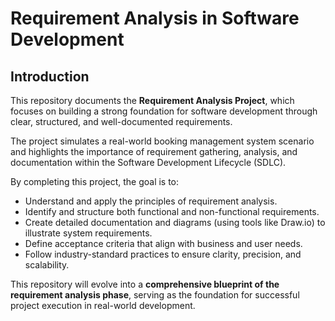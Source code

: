 # Requirement Analysis in Software Development

## Introduction
This repository documents the **Requirement Analysis Project**, which focuses on building a strong foundation for software development through clear, structured, and well-documented requirements.  

The project simulates a real-world booking management system scenario and highlights the importance of requirement gathering, analysis, and documentation within the Software Development Lifecycle (SDLC).  

By completing this project, the goal is to:  
- Understand and apply the principles of requirement analysis.  
- Identify and structure both functional and non-functional requirements.  
- Create detailed documentation and diagrams (using tools like Draw.io) to illustrate system requirements.  
- Define acceptance criteria that align with business and user needs.  
- Follow industry-standard practices to ensure clarity, precision, and scalability.  

This repository will evolve into a **comprehensive blueprint of the requirement analysis phase**, serving as the foundation for successful project execution in real-world development.  
